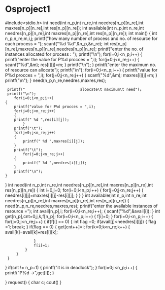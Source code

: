 # Osproject1
#include<stdio.h>
    int need(int n_p,int n_re,int needres[n_p][n_re],int maxres[n_p][n_re],int res[n_p][n_re]);
    int available(int n_p,int n_re,int needres[n_p][n_re],int maxres[n_p][n_re],int res[n_p][n_re]);
int main()
{
    int n_p,n_re,m,i,j;
    printf("how many number of process and no. of resource for each process = ");
    scanf("%d %d",&n_p,&n_re);
    int res[n_p][n_re],maxres[n_p][n_re],needres[n_p][n_re];
    printf("enter the no. of instances allocated for process : ");
    printf("\n");
    for(i=0;i<n_p;i++)
    {
        printf("enter the value for P%d procces = ",i);
        for(j=0;j<n_re;j++)
        {
            scanf("%d",&m);
            res[i][j]=m;
        }
        printf("\n");
    }
    printf("enter the maximum no. of resource can allocate");
    printf("\n");
    for(i=0;i<n_p;i++)
    {
        printf("value for P%d procces = ",i);
        for(j=0;j<n_re;j++)
        {
            scanf("%d",&m);
            maxres[i][j]=m;
        }
        printf("\n");
    }
    need(n_p,n_re,needres,maxres,res);
 
     printf("                         aloocate\t maximum\t need");
     printf("\n");
        for(i=0;i<n_p;i++)
    {  
        printf("value for P%d procces = ",i);
        for(j=0;j<n_re;j++)
        {
        printf(" %d ",res[i][j]);
            }
        printf("\t");
        for(j=0;j<n_re;j++)
        {
            printf(" %d ",maxres[i][j]);
        }
        printf("\t");
            for(j=0;j<n_re;j++)
        {
            printf(" %d ",needres[i][j]);
        }
        printf("\n");
    }
}
int need(int n_p,int n_re,int needres[n_p][n_re],int maxres[n_p][n_re],int res[n_p][n_re])
{
	int i=0,j=0;
   for(i=0;i<n_p;i++)
    {
        for(j=0;j<n_re;j++)
        {
            needres[i][j]=maxres[i][j]-res[i][j];
        }
    }
}
int available(int n_p,int n_re,int needres[n_p][n_re],int maxres[n_p][n_re],int res[n_p][n_re])
{
 need(n_p,n_re,needres,maxres,res);
 printf("enter the available  instances of resource =");
 int avail[n_p],i;
 for(i=0;i<n_re;i++);
 {
 	scanf("%d",&avail[i]);
 }
 int get[n_p],cnt=0,j,k,f[n_p];
 for(i=0;i<n_p;i++)
 {
 	f[i]=0;
 }
 for(i=0;i<n_p;i++)
 {
 	for(j=0;j<n_re;j++)
 	{
 		if(f[i] == 0)
 		{
 			int flag =0;
 			if(avail[j]<needres[i][j])
 			{
 				flag =1;
 				break;
			 }
			 if(flag == 0)
			 {
			 	get[cnt++]=i;
			 	for(k=0;k<n_re;k++)
			 	{
			 		avail[k]=avail[k]+res[i][k];
			
				 }
				 f[i]=1;
			 }
		 }
	 }
 }
 if(cnt != n_p+1)
 {
 	printf("it is in deadlock");
 }
 for(i=0;i<n_p;i++)
 {
 	printf("P%d ->",get[i]);
 }
 	
}
request()
{
	char c;
	cout()
}
